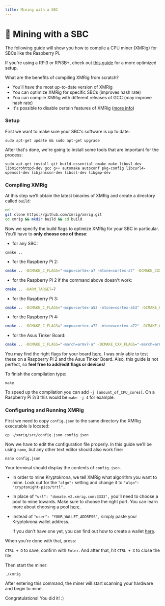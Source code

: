 ```yaml
---
title: Mining with a SBC
---
```


# 🍇 Mining with a SBC

The following guide will show you how to compile a CPU miner (XMRig) for SBCs like the Raspberry Pi.

If you're using a RPi3 or RPi3B+, check out [this guide](../../docs/guides/Optimizing-RPi-TurtleCoin-Mining/) for a more optimized setup.

What are the benefits of compiling XMRig from scratch?

* You'll have the most up-to-date version of XMRig
* You can optimize XMRig for specific SBCs (improves hash rate)
* You can compile XMRig with different releases of GCC (may improve hash rate)
* It's possible to disable certain features of XMRig ([more info](https://github.com/xmrig/xmrig/wiki/Ubuntu-Build#additional-cmake-options))

### Setup

First we want to make sure your SBC's software is up to date:

```
sudo apt-get update && sudo apt-get upgrade
```

After that's done, we're going to install some tools that are important for the process:

```
sudo apt-get install git build-essential cmake make libuv1-dev libmicrohttpd-dev gcc g++ automake autoconf pkg-config libcurl4-openssl-dev libjansson-dev libssl-dev libgmp-dev
```

### Compiling XMRig

At this step we'll obtain the latest binaries of XMRig and create a directory called `build`:

```bash
cd ~
git clone https://github.com/xmrig/xmrig.git
cd xmrig && mkdir build && cd build
```

Now we specify the build flags to optimize XMRig for your SBC in particular. You'll have to **only choose one of these**:

* for any SBC:

```
cmake ..
```

* for the Raspberry Pi 2:

```bash
cmake .. -DCMAKE_C_FLAGS="-mcpu=cortex-a7 -mtune=cortex-a7" -DCMAKE_CXX_FLAGS="-mcpu=cortex-a7 -mtune=cortex-a7"
```

* for the Raspberry Pi 2 if the command above doesn't work:

```bash
cmake .. -DARM_TARGET=7
```

* for the Raspberry Pi 3:

```bash
cmake .. -DCMAKE_C_FLAGS="-mcpu=cortex-a53 -mtune=cortex-a53" -DCMAKE_CXX_FLAGS="-mcpu=cortex-a53 -mtune=cortex-a53"
```

* for the Raspberry Pi 4:

```bash
cmake .. -DCMAKE_C_FLAGS="-mcpu=cortex-a72 -mtune=cortex-a72" -DCMAKE_CXX_FLAGS="-mcpu=cortex-a72 -mtune=cortex-a72"
```

* for the Asus Tinker Board:

```bash
cmake .. -DCMAKE_C_FLAGS="-march=armv7-a" -DCMAKE_CXX_FLAGS="-march=armv7-a"
```

You may find the right flags for your board [here](https://gist.github.com/fm4dd/c663217935dc17f0fc73c9c81b0aa845). I was only able to test these on a Raspberry Pi 2 and the Asus Tinker Board. Also, this guide is not perfect, so **feel free to add/edit flags or devices**!

To finish the compilation type:

```
make
```

To speed up the compilation you can add `-j [amount_of_CPU_cores]`. On a Raspberry Pi 2/3 this would be `make -j 4` for example.

### Configuring and Running XMRig

First we need to copy `config.json` to the same directory the XMRig executable is located:

```
cp ~/xmrig/src/config.json config.json
```

Now we have to edit the configuration file properly. In this guide we'll be using `nano`, but any other text editor should also work fine:

```
nano config.json
```

Your terminal should display the contents of `config.json`.

* In order to mine Kryptokrona, we tell XMRig what algorithm you want to mine. Look out for the `"algo":` setting and change it to `"algo": "cryptonight-pico/trtl",`
* In place of `"url": "donate.v2.xmrig.com:3333",` you'll need to choose a pool to mine towards. Make sure to choose the right port. You can learn more about choosing a pool [here](../../docs/guides/Pools/).
*   Instead of `"user": "YOUR_WALLET_ADDRESS",` simply paste your Kryptokrona wallet address.

    If you don't have one yet, you can find out how to create a wallet [here](../../docs/wallets/Making-a-Wallet/).

When you're done with that, press:

`CTRL + O` to save, confirm with `Enter`. And after that, hit `CTRL + X` to close the file.

Then start the miner:

```
./xmrig
```

After entering this command, the miner will start scanning your hardware and begin to mine.

Congratulations! You did it! :)

